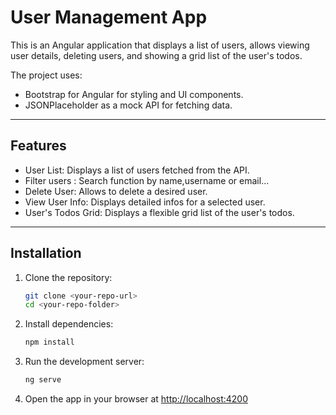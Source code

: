 
# User Management App

This is an Angular application that displays a list of users, allows viewing user details, deleting users, and showing a grid list of the user's todos.

The project uses:
- Bootstrap for Angular for styling and UI components.
- JSONPlaceholder as a mock API for fetching data.

---

## Features
- User List: Displays a list of users fetched from the API.
- Filter users : Search function by name,username or email...
- Delete User: Allows to delete a desired user.
- View User Info: Displays detailed infos for a selected user.
- User's Todos Grid: Displays a flexible grid list of the user's todos.

---

## Installation

1. Clone the repository:
   ```bash
   git clone <your-repo-url>
   cd <your-repo-folder>
   ```

2. Install dependencies:
   ```bash
   npm install
   ```

3. Run the development server:
   ```bash
   ng serve
   ```

4. Open the app in your browser at [http://localhost:4200](http://localhost:4200)

